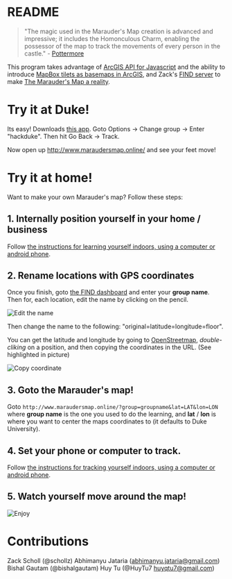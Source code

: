 # README

> "The magic used in the Marauder's Map creation is advanced and impressive; it includes the Homonculous Charm, enabling the possessor of the map to track the movements of every person in the castle." - [Pottermore](https://www.pottermore.com/writing-by-jk-rowling/the-marauders-map)

This program takes advantage of [ArcGIS API for Javascript](https://developers.arcgis.com/javascript/3/sandbox/sandbox.html?sample=fl_featureCollection) and the ability to introduce [MapBox tilets as basemaps in ArcGIS](https://blogs.esri.com/esri/arcgis/2013/04/01/using-stamen-and-mapbox-tilesets-as-basemaps-in-arcgis-com/), and Zack's [FIND server](https://github.com/schollz/find) to make [The Marauder's Map a reality](http://www.maraudersmap.online/).

# Try it at Duke!

Its easy! Downloads [this app](https://play.google.com/store/apps/details?id=com.hcp.find). Goto Options -> Change group -> Enter "hackduke". 
Then hit Go Back -> Track. 

Now open up http://www.maraudersmap.online/ and see your feet move!

# Try it at home!

Want to make your own Marauder's map? Follow these steps:

## 1. Internally position yourself in your home / business

Follow [the instructions for learning yourself indoors, using a computer or android phone](https://github.com/schollz/find#quickstart).

## 2. Rename locations with GPS coordinates

Once you finish, goto [the FIND dashboard](https://ml.internalpositioning.com/) and enter your **group name**. Then for, each location, edit the name by clicking on the pencil.

![Edit the name](http://i.imgur.com/Y7ieBJ4.png)

Then change the name to the following: "original=latitude=longitude=floor".

You can get the latitude and longitude by going to [OpenStreetmap](http://www.openstreetmap.org/), *double-cliking* on a position, and then copying the coordinates in the URL. (See highlighted in picture)

![Copy coordinate](http://i.imgur.com/QEQZVoC.png)

## 3. Goto the Marauder's map!

Goto `http://www.maraudersmap.online/?group=groupname&lat=LAT&lon=LON` where **group name** is the one you used to do the learning, and **lat** / **lon** is where you want to center the maps coordinates to (it defaults to Duke University).

## 4. Set your phone or computer to track.

Follow [the instructions for tracking yourself indoors, using a computer or android phone](https://github.com/schollz/find#quickstart).

## 5. Watch yourself move around the map!

![Enjoy](http://i.imgur.com/T3eQmLY.png)


# Contributions
Zack Scholl (@schollz)
Abhimanyu Jataria (abhimanyu.jataria@gmail.com)
Bishal Gautam (@bishalgautam)
Huy Tu (@HuyTu7 huyqtu7@gmail.com)
